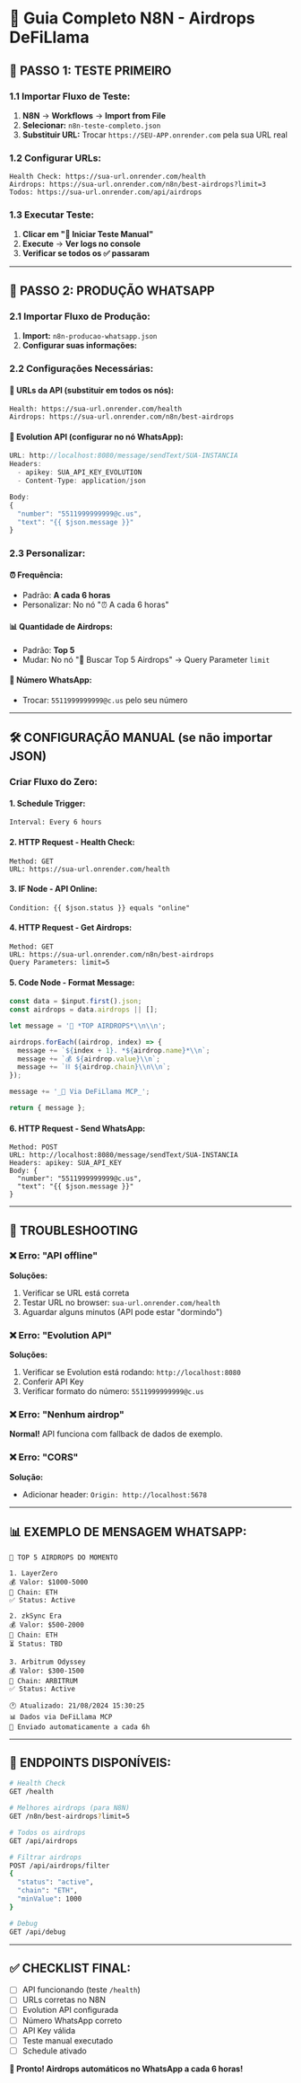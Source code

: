 # 📱 Guia Completo N8N - Airdrops DeFiLlama

## 🧪 **PASSO 1: TESTE PRIMEIRO**

### **1.1 Importar Fluxo de Teste:**
1. **N8N** → **Workflows** → **Import from File**
2. **Selecionar:** `n8n-teste-completo.json`
3. **Substituir URL:** Trocar `https://SEU-APP.onrender.com` pela sua URL real

### **1.2 Configurar URLs:**
```
Health Check: https://sua-url.onrender.com/health
Airdrops: https://sua-url.onrender.com/n8n/best-airdrops?limit=3
Todos: https://sua-url.onrender.com/api/airdrops
```

### **1.3 Executar Teste:**
1. **Clicar em "🚀 Iniciar Teste Manual"**
2. **Execute** → **Ver logs no console**
3. **Verificar se todos os ✅ passaram**

---

## 📱 **PASSO 2: PRODUÇÃO WHATSAPP**

### **2.1 Importar Fluxo de Produção:**
1. **Import:** `n8n-producao-whatsapp.json`
2. **Configurar suas informações:**

### **2.2 Configurações Necessárias:**

#### **🔗 URLs da API (substituir em todos os nós):**
```
Health: https://sua-url.onrender.com/health
Airdrops: https://sua-url.onrender.com/n8n/best-airdrops
```

#### **📱 Evolution API (configurar no nó WhatsApp):**
```javascript
URL: http://localhost:8080/message/sendText/SUA-INSTANCIA
Headers: 
  - apikey: SUA_API_KEY_EVOLUTION
  - Content-Type: application/json

Body:
{
  "number": "5511999999999@c.us",
  "text": "{{ $json.message }}"
}
```

### **2.3 Personalizar:**

#### **⏰ Frequência:**
- Padrão: **A cada 6 horas**
- Personalizar: No nó "⏰ A cada 6 horas"

#### **📊 Quantidade de Airdrops:**
- Padrão: **Top 5**
- Mudar: No nó "🚀 Buscar Top 5 Airdrops" → Query Parameter `limit`

#### **📱 Número WhatsApp:**
- Trocar: `5511999999999@c.us` pelo seu número

---

## 🛠️ **CONFIGURAÇÃO MANUAL (se não importar JSON)**

### **Criar Fluxo do Zero:**

#### **1. Schedule Trigger:**
```
Interval: Every 6 hours
```

#### **2. HTTP Request - Health Check:**
```
Method: GET
URL: https://sua-url.onrender.com/health
```

#### **3. IF Node - API Online:**
```
Condition: {{ $json.status }} equals "online"
```

#### **4. HTTP Request - Get Airdrops:**
```
Method: GET
URL: https://sua-url.onrender.com/n8n/best-airdrops
Query Parameters: limit=5
```

#### **5. Code Node - Format Message:**
```javascript
const data = $input.first().json;
const airdrops = data.airdrops || [];

let message = '🚀 *TOP AIRDROPS*\\n\\n';

airdrops.forEach((airdrop, index) => {
  message += `${index + 1}. *${airdrop.name}*\\n`;
  message += `💰 ${airdrop.value}\\n`;
  message += `⛓️ ${airdrop.chain}\\n\\n`;
});

message += '_🤖 Via DeFiLlama MCP_';

return { message };
```

#### **6. HTTP Request - Send WhatsApp:**
```
Method: POST
URL: http://localhost:8080/message/sendText/SUA-INSTANCIA
Headers: apikey: SUA_API_KEY
Body: {
  "number": "5511999999999@c.us",
  "text": "{{ $json.message }}"
}
```

---

## 🔧 **TROUBLESHOOTING**

### **❌ Erro: "API offline"**
**Soluções:**
1. Verificar se URL está correta
2. Testar URL no browser: `sua-url.onrender.com/health`
3. Aguardar alguns minutos (API pode estar "dormindo")

### **❌ Erro: "Evolution API"**
**Soluções:**
1. Verificar se Evolution está rodando: `http://localhost:8080`
2. Conferir API Key
3. Verificar formato do número: `5511999999999@c.us`

### **❌ Erro: "Nenhum airdrop"**
**Normal!** API funciona com fallback de dados de exemplo.

### **❌ Erro: "CORS"**
**Solução:**
- Adicionar header: `Origin: http://localhost:5678`

---

## 📊 **EXEMPLO DE MENSAGEM WHATSAPP:**

```
🚀 TOP 5 AIRDROPS DO MOMENTO

1. LayerZero
💰 Valor: $1000-5000
🔷 Chain: ETH
✅ Status: Active

2. zkSync Era  
💰 Valor: $500-2000
🔷 Chain: ETH
⏳ Status: TBD

3. Arbitrum Odyssey
💰 Valor: $300-1500
🔵 Chain: ARBITRUM
✅ Status: Active

🕐 Atualizado: 21/08/2024 15:30:25
📊 Dados via DeFiLlama MCP
🤖 Enviado automaticamente a cada 6h
```

---

## 🎯 **ENDPOINTS DISPONÍVEIS:**

```bash
# Health Check
GET /health

# Melhores airdrops (para N8N)  
GET /n8n/best-airdrops?limit=5

# Todos os airdrops
GET /api/airdrops

# Filtrar airdrops
POST /api/airdrops/filter
{
  "status": "active",
  "chain": "ETH",
  "minValue": 1000
}

# Debug
GET /api/debug
```

---

## ✅ **CHECKLIST FINAL:**

- [ ] API funcionando (teste `/health`)
- [ ] URLs corretas no N8N
- [ ] Evolution API configurada
- [ ] Número WhatsApp correto
- [ ] API Key válida
- [ ] Teste manual executado
- [ ] Schedule ativado

**🎉 Pronto! Airdrops automáticos no WhatsApp a cada 6 horas!**